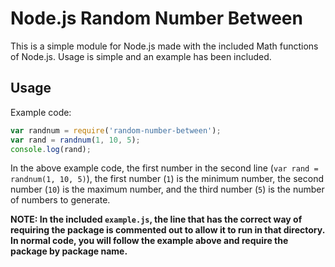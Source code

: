 # Node.js Random Number Between

This is a simple module for Node.js made with the included Math functions of Node.js. Usage is simple and an example has been included.

## Usage
Example code:

```javascript
var randnum = require('random-number-between');
var rand = randnum(1, 10, 5);
console.log(rand);
```
In the above example code, the first number in the second line (`var rand = randnum(1, 10, 5)`), the first number (`1`) is the minimum number, the second number (`10`) is the maximum number, and the third number (`5`) is the number of numbers to generate.

**NOTE: In the included `example.js`, the line that has the correct way of requiring the package is commented out to allow it to run in that directory. In normal code, you will follow the example above and require the package by package name.**
